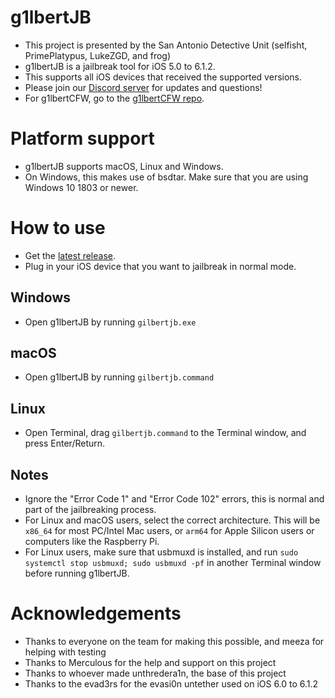# g1lbertJB
- This project is presented by the San Antonio Detective Unit (selfisht, PrimePlatypus, LukeZGD, and frog)
- g1lbertJB is a jailbreak tool for iOS 5.0 to 6.1.2.
- This supports all iOS devices that received the supported versions.
- Please join our [Discord server](https://discord.gg/kWmGBSUhyW) for updates and questions!
- For g1lbertCFW, go to the [g1lbertCFW repo](https://github.com/eatingurtoes/g1lbertCFW/).

# Platform support
- g1lbertJB supports macOS, Linux and Windows.
- On Windows, this makes use of bsdtar. Make sure that you are using Windows 10 1803 or newer.

# How to use
- Get the [latest release](https://github.com/g1lbertJB/g1lbertJB/releases/latest).
- Plug in your iOS device that you want to jailbreak in normal mode.

## Windows

- Open g1lbertJB by running `gilbertjb.exe`


## macOS

- Open g1lbertJB by running `gilbertjb.command`

## Linux

- Open Terminal, drag `gilbertjb.command` to the Terminal window, and press Enter/Return.

## Notes

- Ignore the "Error Code 1" and "Error Code 102" errors, this is normal and part of the jailbreaking process.
- For Linux and macOS users, select the correct architecture. This will be `x86_64` for most PC/Intel Mac users, or `arm64` for Apple Silicon users or computers like the Raspberry Pi.
- For Linux users, make sure that usbmuxd is installed, and run `sudo systemctl stop usbmuxd; sudo usbmuxd -pf` in another Terminal window before running g1lbertJB.

# Acknowledgements
- Thanks to everyone on the team for making this possible, and meeza for helping with testing
- Thanks to Merculous for the help and support on this project
- Thanks to whoever made unthredera1n, the base of this project
- Thanks to the evad3rs for the evasi0n untether used on iOS 6.0 to 6.1.2
